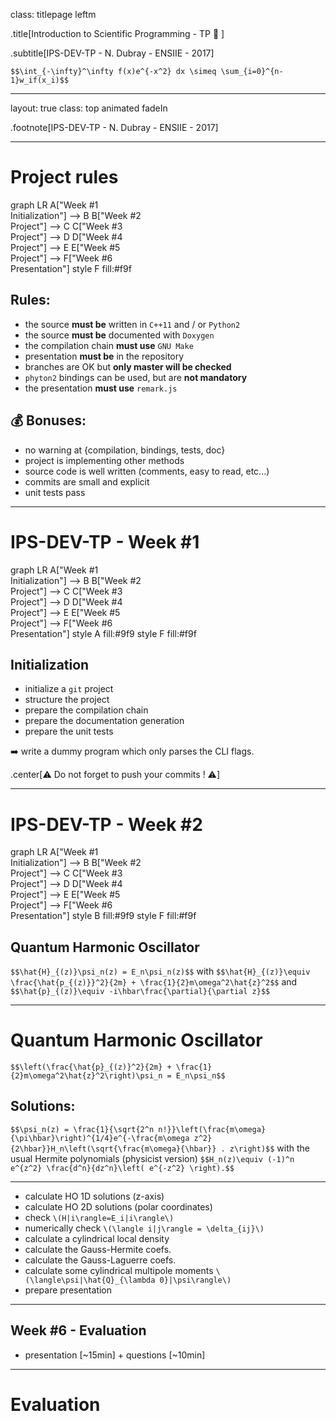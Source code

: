 class: titlepage leftm

.title[Introduction to Scientific Programming - TP :notebook: ]

.subtitle[IPS-DEV-TP - N. Dubray - ENSIIE - 2017]

`$$\int_{-\infty}^\infty f(x)e^{-x^2} dx \simeq \sum_{i=0}^{n-1}w_if(x_i)$$`

---
layout: true
class: top animated fadeIn

.footnote[IPS-DEV-TP - N. Dubray - ENSIIE - 2017]

---
# Project rules

<div class="mermaid">
    graph LR
    A["Week #1<br/>Initialization"] --> B
    B["Week #2<br/>Project"] --> C
    C["Week #3<br/>Project"] --> D
    D["Week #4<br/>Project"] --> E
    E["Week #5<br/>Project"] --> F["Week #6<br/>Presentation"]
    style F fill:#f9f
</div>

## Rules:
* the source **must be** written in `C++11` and / or `Python2`
* the source **must be** documented with `Doxygen`
* the compilation chain **must use** `GNU Make`
* presentation **must be** in the repository
* branches are OK but **only master will be checked**
* `phyton2` bindings can be used, but are **not mandatory**
* the presentation **must use** `remark.js`

## :moneybag: Bonuses:
* no warning at {compilation, bindings, tests, doc}
* project is implementing other methods
* source code is well written (comments, easy to read, etc...)
* commits are small and explicit
* unit tests pass

---

# IPS-DEV-TP - Week #1

<div class="mermaid">
    graph LR
    A["Week #1<br/>Initialization"] --> B
    B["Week #2<br/>Project"] --> C
    C["Week #3<br/>Project"] --> D
    D["Week #4<br/>Project"] --> E
    E["Week #5<br/>Project"] --> F["Week #6<br/>Presentation"]
    style A fill:#9f9
    style F fill:#f9f
</div>

## Initialization
 * initialize a `git` project
 * structure the project
 * prepare the compilation chain
 * prepare the documentation generation
 * prepare the unit tests

:arrow_right: write a dummy program which only parses the CLI flags.

.center[:warning: Do not forget to push your commits ! :warning:]

---
# IPS-DEV-TP - Week #2

<div class="mermaid">
    graph LR
    A["Week #1<br/>Initialization"] --> B
    B["Week #2<br/>Project"] --> C
    C["Week #3<br/>Project"] --> D
    D["Week #4<br/>Project"] --> E
    E["Week #5<br/>Project"] --> F["Week #6<br/>Presentation"]
    style B fill:#9f9
    style F fill:#f9f
</div>

## Quantum Harmonic Oscillator
`$$\hat{H}_{(z)}\psi_n(z) = E_n\psi_n(z)$$`
with
`$$\hat{H}_{(z)}\equiv \frac{\hat{p_{(z)}}^2}{2m} + \frac{1}{2}m\omega^2\hat{z}^2$$`
and
`$$\hat{p}_{(z)}\equiv -i\hbar\frac{\partial}{\partial z}$$`

---
# Quantum Harmonic Oscillator
`$$\left(\frac{\hat{p}_{(z)}^2}{2m} + \frac{1}{2}m\omega^2\hat{z}^2\right)\psi_n = E_n\psi_n$$`

## Solutions:
`$$\psi_n(z) = \frac{1}{\sqrt{2^n n!}}\left(\frac{m\omega}{\pi\hbar}\right)^{1/4}e^{-\frac{m\omega z^2}{2\hbar}}H_n\left(\sqrt{\frac{m\omega}{\hbar}} . z\right)$$`
with the usual Hermite polynomials (physicist version)
`$$H_n(z)\equiv (-1)^n e^{z^2} \frac{d^n}{dz^n}\left( e^{-z^2} \right).$$`

---
 * calculate HO 1D solutions (z-axis)
 * calculate HO 2D solutions (polar coordinates)
 * check `\(H|i\rangle=E_i|i\rangle\)`
 * numerically check `\(\langle i|j\rangle = \delta_{ij}\)`
 * calculate a cylindrical local density
 * calculate the Gauss-Hermite coefs.
 * calculate the Gauss-Laguerre coefs.
 * calculate some cylindrical multipole moments `\(\langle\psi|\hat{Q}_{\lambda 0}|\psi\rangle\)`
 * prepare presentation

---

## Week #6 - Evaluation
 * presentation [~15min] + questions [~10min]

---
# Evaluation




